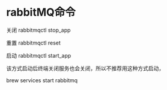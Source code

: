 # rabbitMQ命令

关闭 
rabbitmqctl stop_app

重置 
rabbitmqctl reset

启动 
rabbitmqctl start_app

该方式启动后终端关闭服务也会关闭，所以不推荐用这种方式启动，

brew services start rabbitmq